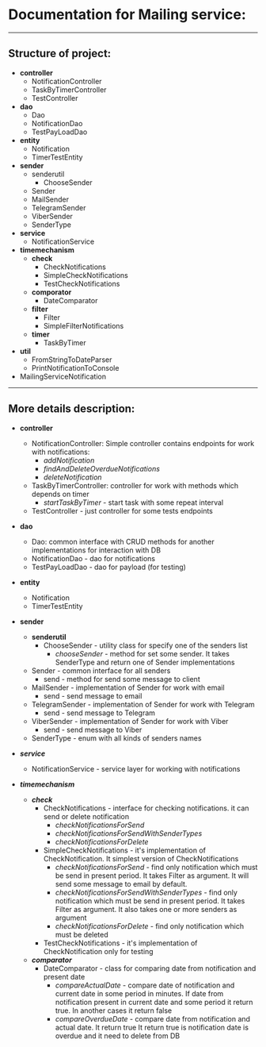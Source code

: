 # Documentation for Mailing service:
***
## Structure of project:
* **controller**
    * NotificationController
    * TaskByTimerController
    * TestController
* **dao**
    * Dao
    * NotificationDao
    * TestPayLoadDao
* **entity**
    * Notification
    * TimerTestEntity
* **sender**
   * senderutil
      * ChooseSender
   * Sender
   * MailSender
   * TelegramSender
   * ViberSender
   * SenderType
* **service**
    * NotificationService
* **timemechanism**
    * **check**
      * CheckNotifications
      * SimpleCheckNotifications
      * TestCheckNotifications
    * **comporator**
      * DateComparator
    * **filter**
      * Filter
      * SimpleFilterNotifications
    * **timer**
      * TaskByTimer
* **util**
    * FromStringToDateParser
    * PrintNotificationToConsole
* MailingServiceNotification

***
## More details description:
* **controller**
    * NotificationController:
  Simple controller contains endpoints for work with notifications:
      * *addNotification*
      * *findAndDeleteOverdueNotifications*
      * *deleteNotification*
    * TaskByTimerController: controller for work with methods which depends on
  timer
      * *startTaskByTimer* - start task with some repeat interval
    * TestController - just controller for some tests endpoints
* **dao**
    * Dao: common interface with CRUD methods for another implementations for 
  interaction with DB
    * NotificationDao - dao for notifications
    * TestPayLoadDao - dao for payload (for testing)
* **entity**
    * Notification
    * TimerTestEntity

* **sender**
    * **senderutil**
        * ChooseSender - utility class for specify one of the senders list
          * *chooseSender* - method for set some sender. It takes SenderType
      and return one of Sender implementations
    * Sender - common interface for all senders
        * send - method for send some message to client
    * MailSender - implementation of Sender for work with email
      * send - send message to email
    * TelegramSender - implementation of Sender for work with Telegram
        * send - send message to Telegram
    * ViberSender - implementation of Sender for work with Viber
        * send - send message to Viber
    * SenderType - enum with all kinds of senders names
* ***service***
    * NotificationService - service layer for working with notifications
* ***timemechanism***
    * ***check***
        * CheckNotifications - interface for checking notifications. it
      can send or delete notification
          * *checkNotificationsForSend*
          * *checkNotificationsForSendWithSenderTypes*
          * *checkNotificationsForDelete*
        * SimpleCheckNotifications - it's implementation of CheckNotification.
      It simplest version of CheckNotifications
          * *checkNotificationsForSend* - find only notification which must be
          send in present period. It takes Filter as argument. It will
          send some message to email by default.
          * *checkNotificationsForSendWithSenderTypes* - find only notification which must be
            send in present period. It takes Filter as argument. It also takes one or
          more senders as argument
          * *checkNotificationsForDelete* - find only notification which must be
            deleted
        * TestCheckNotifications - it's implementation of CheckNotification only
      for testing
    * ***comparator***
      * DateComparator - class for comparing date from notification and
      present date
          * *compareActualDate* - compare date of notification and current date in some period in
        minutes. If date from notification present in current date and some period it return true. In 
        another cases it return false
         * *compareOverdueDate* - compare date from notification and actual date. It return true
        It return true is notification date is overdue and it need to delete from DB
          
  



  